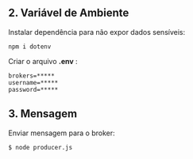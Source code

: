 
## 2. Variável de Ambiente

<p>Instalar dependência para não expor dados sensíveis:</p>

``` cli
npm i dotenv
```

<p>Criar o arquivo <b>.env</b> :</p>

``` env
brokers=*****
username=*****
password=*****
```

## 3. Mensagem

<p>Enviar mensagem para o broker: </p>

``` cli
$ node producer.js
```






